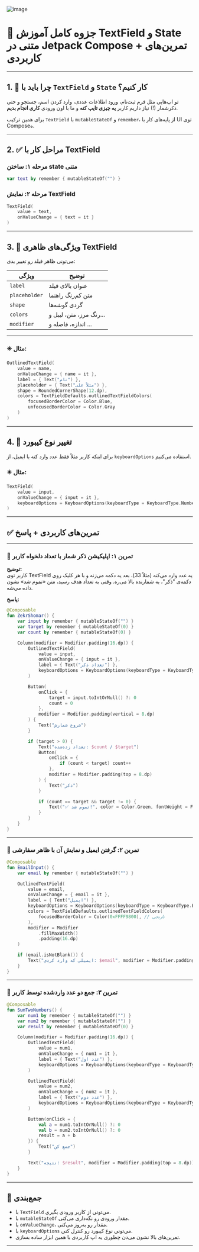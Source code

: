 
![image](https://github.com/user-attachments/assets/358d6d62-a4b4-4f7e-8431-33e5000b1e16)


# 📘 جزوه کامل آموزش TextField و State متنی در Jetpack Compose + تمرین‌های کاربردی

---

## 1. 🎯 چرا باید با `TextField` و `State` کار کنیم؟

تو اپ‌هایی مثل فرم ثبت‌نام، ورود اطلاعات عددی، وارد کردن اسم، جستجو و حتی ذکرشمار (!) نیاز داریم کاربر **یه چیزی تایپ کنه** و ما با اون ورودی **کاری انجام بدیم**.

برای همین ترکیب `TextField` با `mutableStateOf` و `remember`، از پایه‌های کار با UI توی Composeه.

---

## 2. ✅ مراحل کار با TextField

### مرحله ۱: ساختن state متنی
```kotlin
var text by remember { mutableStateOf("") }
```

### مرحله ۲: نمایش TextField
```kotlin
TextField(
    value = text,
    onValueChange = { text = it }
)
```

---

## 3. 🧰 ویژگی‌های ظاهری TextField

می‌تونی ظاهر فیلد رو تغییر بدی:

| ویژگی | توضیح |
|--------|--------|
| `label` | عنوان بالای فیلد |
| `placeholder` | متن کم‌رنگ راهنما |
| `shape` | گردی گوشه‌ها |
| `colors` | رنگ مرز، متن، لیبل و... |
| `modifier` | اندازه، فاصله و ... |

---

### ✳️ مثال:

```kotlin
OutlinedTextField(
    value = name,
    onValueChange = { name = it },
    label = { Text("نام") },
    placeholder = { Text("مثلاً علی") },
    shape = RoundedCornerShape(12.dp),
    colors = TextFieldDefaults.outlinedTextFieldColors(
        focusedBorderColor = Color.Blue,
        unfocusedBorderColor = Color.Gray
    )
)
```

---

## 4. 🎹 تغییر نوع کیبورد

برای اینکه کاربر مثلاً فقط عدد وارد کنه یا ایمیل، از `keyboardOptions` استفاده می‌کنیم.

### ✳️ مثال:

```kotlin
TextField(
    value = input,
    onValueChange = { input = it },
    keyboardOptions = KeyboardOptions(keyboardType = KeyboardType.Number)
)
```

---

## ✅ تمرین‌های کاربردی + پاسخ

---

### 🧪 تمرین ۱: اپلیکیشن ذکر شمار با تعداد دلخواه کاربر

**توضیح:**  
کاربر توی TextField یه عدد وارد می‌کنه (مثلاً 33)، بعد یه دکمه می‌زنه و با هر کلیک روی دکمه‌ی "ذکر"، یه شمارنده بالا می‌ره. وقتی به تعداد هدف رسید، متن «تموم شد» نشون داده می‌شه.

**پاسخ:**

```kotlin
@Composable
fun ZekrShomar() {
    var input by remember { mutableStateOf("") }
    var target by remember { mutableStateOf(0) }
    var count by remember { mutableStateOf(0) }

    Column(modifier = Modifier.padding(16.dp)) {
        OutlinedTextField(
            value = input,
            onValueChange = { input = it },
            label = { Text("تعداد ذکر") },
            keyboardOptions = KeyboardOptions(keyboardType = KeyboardType.Number)
        )

        Button(
            onClick = {
                target = input.toIntOrNull() ?: 0
                count = 0
            },
            modifier = Modifier.padding(vertical = 8.dp)
        ) {
            Text("شروع شمارش")
        }

        if (target > 0) {
            Text("تعداد زده‌شده: $count / $target")
            Button(
                onClick = {
                    if (count < target) count++
                },
                modifier = Modifier.padding(top = 8.dp)
            ) {
                Text("ذکر")
            }

            if (count == target && target != 0) {
                Text("✅ تموم شد!", color = Color.Green, fontWeight = FontWeight.Bold)
            }
        }
    }
}
```

---

### 🧪 تمرین ۲: گرفتن ایمیل و نمایش آن با ظاهر سفارشی

```kotlin
@Composable
fun EmailInput() {
    var email by remember { mutableStateOf("") }

    OutlinedTextField(
        value = email,
        onValueChange = { email = it },
        label = { Text("ایمیل") },
        keyboardOptions = KeyboardOptions(keyboardType = KeyboardType.Email),
        colors = TextFieldDefaults.outlinedTextFieldColors(
            focusedBorderColor = Color(0xFFFF9800), // نارنجی
        ),
        modifier = Modifier
            .fillMaxWidth()
            .padding(16.dp)
    )

    if (email.isNotBlank()) {
        Text("ایمیلی که وارد کردی: $email", modifier = Modifier.padding(16.dp))
    }
}
```

---

### 🧪 تمرین ۳: جمع دو عدد واردشده توسط کاربر

```kotlin
@Composable
fun SumTwoNumbers() {
    var num1 by remember { mutableStateOf("") }
    var num2 by remember { mutableStateOf("") }
    var result by remember { mutableStateOf(0) }

    Column(modifier = Modifier.padding(16.dp)) {
        OutlinedTextField(
            value = num1,
            onValueChange = { num1 = it },
            label = { Text("عدد اول") },
            keyboardOptions = KeyboardOptions(keyboardType = KeyboardType.Number)
        )

        OutlinedTextField(
            value = num2,
            onValueChange = { num2 = it },
            label = { Text("عدد دوم") },
            keyboardOptions = KeyboardOptions(keyboardType = KeyboardType.Number)
        )

        Button(onClick = {
            val a = num1.toIntOrNull() ?: 0
            val b = num2.toIntOrNull() ?: 0
            result = a + b
        }) {
            Text("جمع کن")
        }

        Text("نتیجه: $result", modifier = Modifier.padding(top = 8.dp))
    }
}
```

---

## 🧠 جمع‌بندی

- با `TextField` می‌تونی از کاربر ورودی بگیری.
- با `mutableStateOf` مقدار ورودی رو نگه‌داری می‌کنی.
- با `onValueChange`، مقدار رو به‌روز می‌کنی.
- با `keyboardOptions` می‌تونی نوع کیبورد رو کنترل کنی.
- تمرین‌های بالا نشون می‌دن چطوری یه اپ کاربردی با همین ابزار ساده بسازی.

---

